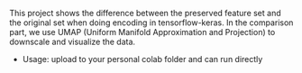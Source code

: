 This project shows the difference between the preserved feature set and the original set when doing encoding in tensorflow-keras.
In the comparison part, we use UMAP (Uniform Manifold Approximation and Projection) to downscale and visualize the data. 

* Usage: upload to your personal colab folder and can run directly 
